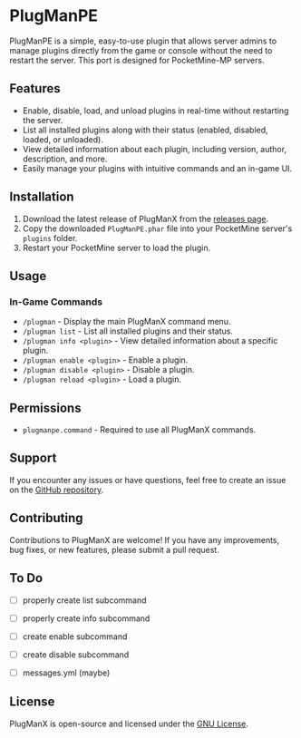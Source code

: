 # PlugManPE

PlugManPE is a simple, easy-to-use plugin that allows server admins to manage plugins directly from the game or console without the need to restart the server. This port is designed for PocketMine-MP servers.

## Features

- Enable, disable, load, and unload plugins in real-time without restarting the server.
- List all installed plugins along with their status (enabled, disabled, loaded, or unloaded).
- View detailed information about each plugin, including version, author, description, and more.
- Easily manage your plugins with intuitive commands and an in-game UI.

## Installation

1. Download the latest release of PlugManX from the [releases page](https://github.com/iLVOEWOCK/PlugManPE/releases).
2. Copy the downloaded `PlugManPE.phar` file into your PocketMine server's `plugins` folder.
3. Restart your PocketMine server to load the plugin.

## Usage

### In-Game Commands

- `/plugman` - Display the main PlugManX command menu.
- `/plugman list` - List all installed plugins and their status.
- `/plugman info <plugin>` - View detailed information about a specific plugin.
- `/plugman enable <plugin>` - Enable a plugin.
- `/plugman disable <plugin>` - Disable a plugin.
- `/plugman reload <plugin>` - Load a plugin.

## Permissions

- `plugmanpe.command` - Required to use all PlugManX commands.

## Support

If you encounter any issues or have questions, feel free to create an issue on the [GitHub repository](https://github.com/iLVOEWOCK/PlugManPE/issues).

## Contributing

Contributions to PlugManX are welcome! If you have any improvements, bug fixes, or new features, please submit a pull request.

## To Do

- [ ] properly create list subcommand
- [ ] properly create info subcommand
- [ ] create enable subcommand
- [ ] create disable subcommand

    
- [ ] messages.yml (maybe)

## License

PlugManX is open-source and licensed under the [GNU License](LICENSE).

